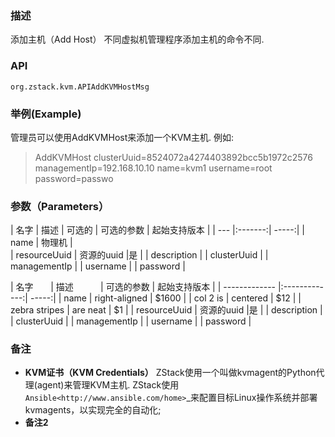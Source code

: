 ### 描述
添加主机（Add Host）
不同虚拟机管理程序添加主机的命令不同.

### API
`org.zstack.kvm.APIAddKVMHostMsg`

### 举例(Example)

管理员可以使用AddKVMHost来添加一个KVM主机. 例如: 

> AddKVMHost clusterUuid=8524072a4274403892bcc5b1972c2576 managementIp=192.168.10.10 name=kvm1 username=root password=passwo

### 参数（Parameters）
     
| 名字 | 描述 | 可选的 | 可选的参数 | 起始支持版本 |
| --- |:-------:| -----:|
| name | 物理机 |  
| resourceUuid | 资源的uuid |是 |
| description | 
| clusterUuid |
| managementIp |
| username |
| password |

| 名字        | 描述           | 可选的参数 | 起始支持版本 |
| ------------- |:-------------:| -----:|
| name     | right-aligned | $1600 |
| col 2 is      | centered      |   $12 |
| zebra stripes | are neat      |    $1 |
| resourceUuid | 资源的uuid |是 |
| description | 
| clusterUuid |
| managementIp |
| username |
| password |

### 备注
* **KVM证书（KVM Credentials）**
ZStack使用一个叫做kvmagent的Python代理(agent)来管理KVM主机. ZStack使用`Ansible<http://www.ansible.com/home>`_来配置目标Linux操作系统并部署kvmagents，以实现完全的自动化; 
* **备注2**
